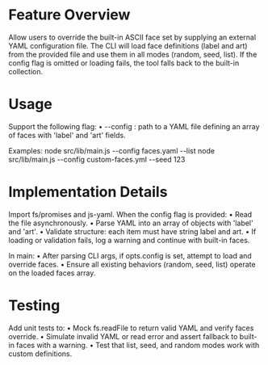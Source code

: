 # Feature Overview

Allow users to override the built-in ASCII face set by supplying an external YAML configuration file. The CLI will load face definitions (label and art) from the provided file and use them in all modes (random, seed, list). If the config flag is omitted or loading fails, the tool falls back to the built-in collection.

# Usage

Support the following flag:
• --config <path> : path to a YAML file defining an array of faces with 'label' and 'art' fields.

Examples:
node src/lib/main.js --config faces.yaml --list
node src/lib/main.js --config custom-faces.yml --seed 123

# Implementation Details

Import fs/promises and js-yaml. When the config flag is provided:
• Read the file asynchronously.
• Parse YAML into an array of objects with 'label' and 'art'.
• Validate structure: each item must have string label and art.
• If loading or validation fails, log a warning and continue with built-in faces.

In main:
• After parsing CLI args, if opts.config is set, attempt to load and override faces.
• Ensure all existing behaviors (random, seed, list) operate on the loaded faces array.

# Testing

Add unit tests to:
• Mock fs.readFile to return valid YAML and verify faces override.
• Simulate invalid YAML or read error and assert fallback to built-in faces with a warning.
• Test that list, seed, and random modes work with custom definitions.
